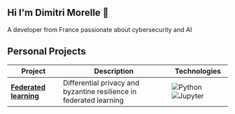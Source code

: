 ## Hi I'm Dimitri Morelle 👋
A developer from France passionate about cybersecurity and AI

## Personal Projects

| Project | Description | Technologies |
|---------|-------------|--------------|
| [**Federated learning**](https://github.com/DimitriMo/FederatedLearning) | Differential privacy and byzantine resilience in federated learning | ![Python](https://img.shields.io/badge/Python-3776AB?style=for-the-badge&logo=python&logoColor=white) ![Jupyter](https://img.shields.io/badge/Jupyter-F37626?style=for-the-badge&logo=jupyter&logoColor=white) |



<!--
**DimitriMo/DimitriMo** is a ✨ _special_ ✨ repository because its `README.md` (this file) appears on your GitHub profile.

Here are some ideas to get you started:

- 🔭 I’m currently working on ...
- 🌱 I’m currently learning ...
- 👯 I’m looking to collaborate on ...
- 🤔 I’m looking for help with ...
- 💬 Ask me about ...
- 📫 How to reach me: ...
- 😄 Pronouns: ...
- ⚡ Fun fact: ...
-->
